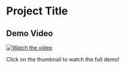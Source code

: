 # Project Title

## Demo Video
[![Watch the video](https://img.youtube.com/vi/your-video-id/0.jpg)](https://www.youtube.com/watch?v=your-video-id)

Click on the thumbnail to watch the full demo!
